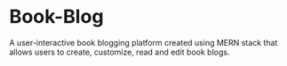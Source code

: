 # <span style="font-size:larger;">Book-Blog</span>

A user-interactive book blogging platform created using MERN stack that allows users to create, customize, read and edit book blogs.
